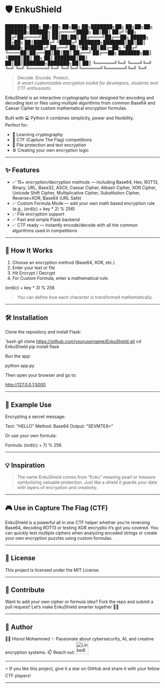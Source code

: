# 🛡️ EnkuShield

███████╗███╗   ██╗██╗  ██╗██╗   ██╗███████╗██╗  ██╗██╗██╗     ███████╗██████╗ ██╔════╝████╗  ██║██║ ██╔╝╚██╗ ██╔╝██╔════╝██║  ██║██║██║     ██╔════╝██╔══██╗ █████╗  ██╔██╗ ██║█████╔╝  ╚████╔╝ ███████╗███████║██║██║     █████╗  ██████╔╝ ██╔══╝  ██║╚██╗██║██╔═██╗   ╚██╔╝  ╚════██║██╔══██║██║██║     ██╔══╝  ██╔══██╗ ███████╗██║ ╚████║██║  ██╗   ██║   ███████║██║  ██║██║███████╗███████╗██║  ██║ ╚══════╝╚═╝  ╚═══╝╚═╝  ╚═╝   ╚═╝   ╚══════╝╚═╝  ╚═╝╚═╝╚══════╝╚══════╝╚═╝  ╚═╝

> Decode. Encode. Protect.  
> *A smart customizable encryption toolkit for developers, students and CTF enthusiasts.*

EnkuShield is an interactive cryptography tool designed for encoding and decoding text or files using multiple algorithms from common Base64 and Caesar Cipher to custom mathematical encryption formulas.

Built with 💻 Python it combines simplicity, power and flexibility.  
Perfect for:  
- 🧠 Learning cryptography  
- 🔐 CTF (Capture The Flag) competitions  
- 📁 File protection and text encryption  
- ⚙️ Creating your own encryption logic

---

## ✨ Features

- ✅ 15+ encryption/decryption methods — including Base64, Hex, ROT13, Binary, URL, Base32, ASCII, Caesar Cipher, Atbash Cipher, XOR Cipher, Unicode Shift Cipher, Multiplicative Cipher, Substitution Cipher, Reverse+XOR, Base64 (URL Safe)  
- ✅ Custom Formula Mode — add your own math based encryption rule (e.g., (ord(c) + key * 2) % 256)  
- ✅ File encryption support    
- ✅ Fast and simple Flask backend  
- ✅ CTF ready — instantly encode/decode with all the common algorithms used in competitions  

---

## 🧩 How It Works

1. Choose an encryption method (Base64, XOR, etc.)  
2. Enter your text or file  
3. Hit Encrypt / Decrypt  
4. For Custom Formula, enter a mathematical rule:

(ord(c) + key * 3) % 256

> You can define how each character is transformed mathematically.  

---

## 🛠️ Installation

Clone the repository and install Flask:

`bash
git clone https://github.com/yourusername/EnkuShield.git
cd EnkuShield
pip install flask

Run the app:

python app.py

Then open your browser and go to:

http://127.0.0.1:5000

---

## 🧠 Example Use

Encrypting a secret message:

Text:  "HELLO"
Method: Base64
Output: "SEVMTE8="

Or use your own formula:

Formula: (ord(c) + 7) % 256

---

## 💡 Inspiration

> The name EnkuShield comes from “Enku” meaning pearl or treasure symbolizing valuable protection.
Just like a shield it guards your data with layers of encryption and creativity.

---

## 🎮 Use in Capture The Flag (CTF)

EnkuShield is a powerful all in one CTF helper whether you’re reversing Base64, decoding ROT13 or testing XOR encryptio it’s got you covered.
You can quickly test multiple ciphers when analyzing encoded strings or create your own encryption puzzles using custom formulas.


---

## 🧾 License

This project is licensed under the MIT License.

---

## 🤝 Contribute

Want to add your own cipher or formula idea?
Fork the repo and submit a pull request!
Let’s make EnkuShield smarter together 🧠💪

---

## 💬 Author

👩‍💻 Hisnul Mohammed
✨ Passionate about cybersecurity, AI, and creative encryption systems.
📫 Reach out: <a href="https://www.linkedin.com/in/hisnul-mohammed-903a1831b?utm_source=share&utm_campaign=share_via&utm_content=profile&utm_medium=android_app"><img src="https://img.icons8.com/color/50/000000/linkedin.png" alt="LinkedIn" width="40" height="40"/></a> 


---

⭐ If you like this project, give it a star on GitHub and share it with your fellow CTF players!

---
